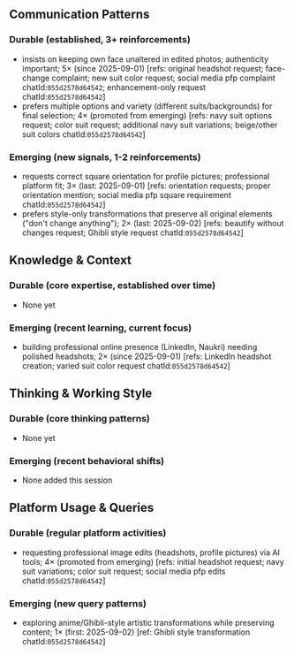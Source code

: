 ## Communication Patterns
### Durable (established, 3+ reinforcements)
- insists on keeping own face unaltered in edited photos; authenticity important; 5× (since 2025-09-01) [refs: original headshot request; face-change complaint; new suit color request; social media pfp complaint chatId:`055d2578d64542`; enhancement-only request chatId:`055d2578d64542`]
- prefers multiple options and variety (different suits/backgrounds) for final selection; 4× (promoted from emerging) [refs: navy suit options request; color suit request; additional navy suit variations; beige/other suit colors chatId:`055d2578d64542`]

### Emerging (new signals, 1-2 reinforcements)
- requests correct square orientation for profile pictures; professional platform fit; 3× (last: 2025-09-01) [refs: orientation requests; proper orientation mention; social media pfp square requirement chatId:`055d2578d64542`]
- prefers style-only transformations that preserve all original elements ("don't change anything"); 2× (last: 2025-09-02) [refs: beautify without changes request; Ghibli style request chatId:`055d2578d64542`]

## Knowledge & Context
### Durable (core expertise, established over time)
- None yet

### Emerging (recent learning, current focus)
- building professional online presence (LinkedIn, Naukri) needing polished headshots; 2× (since 2025-09-01) [refs: LinkedIn headshot creation; varied suit color request chatId:`055d2578d64542`]

## Thinking & Working Style
### Durable (core thinking patterns)
- None yet

### Emerging (recent behavioral shifts)
- None added this session

## Platform Usage & Queries
### Durable (regular platform activities)
- requesting professional image edits (headshots, profile pictures) via AI tools; 4× (promoted from emerging) [refs: initial headshot request; navy suit variations; color suit request; social media pfp edits chatId:`055d2578d64542`]

### Emerging (new query patterns)
- exploring anime/Ghibli-style artistic transformations while preserving content; 1× (first: 2025-09-02) [ref: Ghibli style transformation chatId:`055d2578d64542`]